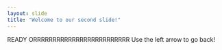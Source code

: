 ```yaml
---
layout: slide
title: "Welcome to our second slide!"
---
```

READY ORRRRRRRRRRRRRRRRRRRRRRRRR
Use the left arrow to go back!
